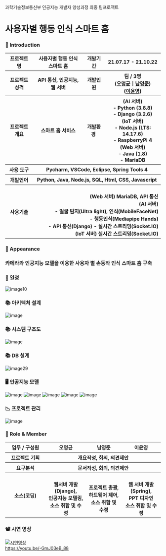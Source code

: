과학기술정보통신부 인공지능 개발자 양성과정 최종 팀프로젝트

# 사용자별 행동 인식 스마트 홈

### 👋 Introduction

<table>
    <tr>
        <th>프로젝트 명 </th>
        <th>사용자별 행동 인식 <br> 스마트 홈</th>
        <th>개발기간</th>
        <th>21.07.17 - 21.10.22</th>
    </tr>
    <tr>
        <th>프로젝트 성격</th>
        <th>API 통신, 인공지능, 웹 서버 </th>
        <th>개발인원</th>
        <th>팀 / 3명<br>
          (<a href="https://github.com/ropering">오명균</a>｜<a href="https://github.com/namyoungjun96">남영준</a>) <br>
          (<a href="https://github.com/yunyoung-Lee/">이윤영</a>)
      </th>
    </tr>
      <tr>
        <th>프로젝트 개요</th>
        <th>스마트 홈 서비스</th>
        <th>개발환경&nbsp;</th>
        <th>
            (AI 서버) <br> - Python (3.6.8)  <br> - Django (3.2.6) <br> 
            (IoT 서버) <br> - Node.js (LTS: 14.17.6)  <br> - RaspberryPi 4 <br>
            (Web 서버) <br> - Java (1.8) <br> - MariaDB <br>
        </th>
    </tr>
    <tr>
        <th>사용 도구</th>
        <th colspan="3">Pycharm, VSCode, Eclipse, Spring Tools 4</th>
    </tr>  
    <tr>
        <th>개발언어</th>
        <th colspan="3">Python, Java, Node.js, SQL, Html, CSS, Javascript</th>
    </tr>
    <tr>
        <th>사용기술</th>
        <th colspan="3" style="text-align:right;">
            <br> (Web 서버) MariaDB, API 통신 
            <br> (AI 서버) <br>
                - 얼굴 탐지(Ultra light), 인식(MobileFaceNet) <br>
                - 행동인식(Mediapipe Hands) <br>
                - API 통신(Django)
                - 실시간 스트리밍(Socket.IO)
            <br> (IoT 서버) 실시간 스트리밍(Socket.IO)
        </th>
    </tr>
</table>

### 📼 Appearance
<h3> 카메라와 인공지능 모델을 이용한 사용자 별 손동작 인식 스마트 홈 구축 </h3>

### 📆 일정
![image10](https://user-images.githubusercontent.com/50795314/138651337-7bb06b7b-0150-43da-8f9f-7a74ba21e281.png)

### 📚 아키텍처 설계
![image](https://user-images.githubusercontent.com/50795314/138651492-f9ca7953-9a3c-4129-9609-1702aa6b52e7.png)

### 📚 시스템 구조도
![image](https://user-images.githubusercontent.com/50795314/138651894-63084a76-a73a-447c-b0a1-3f7778433d0f.png)

### 📚 DB 설계
![image29](https://user-images.githubusercontent.com/50795314/138651766-5c228421-5a12-4e08-b86c-c87ee72e6918.png)

### 🖥️ 인공지능 모델
![image](https://user-images.githubusercontent.com/50795314/138652222-59859d8c-e875-4d91-a555-9365683f1bc1.png)
![image](https://user-images.githubusercontent.com/50795314/138652273-4bbd7475-eef7-4c60-bd9d-c654c1ed0ed2.png)
![image](https://user-images.githubusercontent.com/50795314/138652291-3b977c45-6be7-4666-a08e-3bcbafe3b440.png)
![image](https://user-images.githubusercontent.com/50795314/138652303-8b05814b-6efb-4e89-a889-704c26979511.png)
![image](https://user-images.githubusercontent.com/50795314/138652334-f084b178-8361-4fc8-8451-1253de16e9a0.png)

### 📉 프로젝트 관리
![image](https://user-images.githubusercontent.com/50795314/138652378-49346f68-1ad7-4bf1-a0bd-b347d4b73c63.png)

### 📑 Role & Member

<table>
    <tr>
        <th width="16%">업무 / 구성원</th>
        <th width="14%">오명균</th>
        <th width="14%">남영준</th>        
        <th width="14%">이윤영</th>        
    </tr>
    <tr>
        <th>프로젝트 기획</th>
        <th colspan="3"> <center>개요작성, 회의, 의견제안 </center> </th>
    </tr>
    <tr>
        <th>요구분석</th>
        <th colspan="3"> <center> 문서작성, 회의, 의견제안 </center> </th>
    </tr>
        <th>소스(코딩)</th>
        <th>
            <br>웹서버 개발(Django), 
            <br>인공지능 모델링,
            <br>소스 취합 및 수정
        </th>
        <th>
            <br>프로젝트 총괄, 
            <br>하드웨어 제어,
            <br>소스 취합 및 수정
        </th>
        <th>
            <br>웹 서버 개발(Spring),
            <br>PPT 디자인  
            <br>소스 취합 및 수정
        </th>
    </tr>
</table>

### 📽 시연 영상 

[![시연영상](http://img.youtube.com/vi/-GmJ03eB_88/0.jpg)](https://youtu.be/-GmJ03eB_88?t=0s) 
<br> https://youtu.be/-GmJ03eB_88
